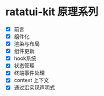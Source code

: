 # ratatui-kit 原理系列

- [x] 前言
- [x] 组件化
- [x] 渲染与布局
- [x] 组件更新
- [x] hook系统
- [x] 状态管理
- [x] 终端事件处理
- [x] context 上下文
- [x] 通过宏实现声明式
